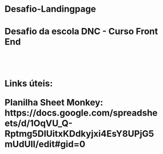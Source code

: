 # Desafio-Landingpage
<h1>Desafio da escola DNC - Curso Front End <h1/><br>
<p>Links úteis:</p>
Planilha Sheet Monkey: https://docs.google.com/spreadsheets/d/1OqVU_Q-Rptmg5DlUitxKDdkyjxi4EsY8UPjG5mUdUlI/edit#gid=0
